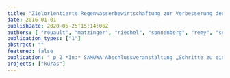 ```yaml
---
title: "Zielorientierte Regenwasserbewirtschaftung zur Verbesserung der Lebensqualität und der Umweltbedingungen in der Stadt"
date: 2016-01-01
publishDate: 2020-05-25T15:14:06Z
authors: [ "rouault", "matzinger", "riechel", "sonnenberg", "remy", "schwarzmueller", "Schmidt, M.", "Catalina, C.", "Hein, A.", "Offermann, M.", "Strehl, C.", "Nickel, D.", "Sieker, H.", "Pallasch, M.", "Köhler, M.", "Kaiser, D.", "Möller, C.", "Büter, B.", "Leßmann, D.", "Günther, R.", "Säumel, I.", "Winkler, A.", "Pille, L.", "Heinzmann, B.", "Joswig, K.", "Reichmann, B." ]
publication_types: ["1"]
abstract: ""
featured: false
publication: " p 2 *In:* SAMUWA Abschlussveranstaltung „Schritte zu einem anpassungsfähigen Management des urbanen Wasserhaushalts“. Stuttgart, Germany. 10 May 2016"
projects: ["kuras"]
---
```


